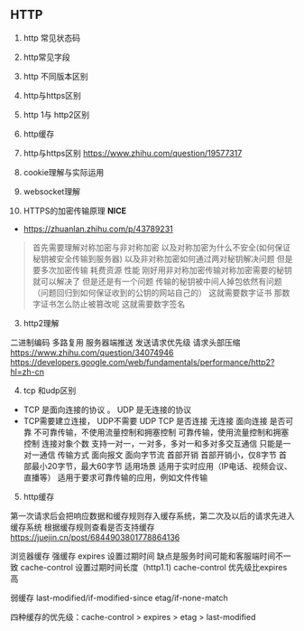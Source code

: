 ## HTTP
1. http 常见状态码
2.  http常见字段
3.  http 不同版本区别
4. http与https区别
5. http 1与 http2区别
6. http缓存
7. http与https区别
https://www.zhihu.com/question/19577317
8. cookie理解与实际运用
9. websocket理解

2. HTTPS的加密传输原理 **NICE**

 - https://zhuanlan.zhihu.com/p/43789231

> 首先需要理解对称加密与非对称加密 
  以及对称加密为什么不安全(如何保证秘钥被安全传输到服务器)
  以及非对称加密如何通过两对秘钥解决问题  但是要多次加密传输 耗费资源 性能
  刚好用非对称加密传输对称加密需要的秘钥就可以解决了  但是还是有一个问题 传输的秘钥被中间人掉包依然有问题（问题回归到如何保证收到的公钥的网站自己的）
  这就需要数字证书 那数字证书怎么防止被篡改呢  这就需要数字签名

3. http2理解

  二进制编码 多路复用 服务器端推送 发送请求优先级 请求头部压缩
  https://www.zhihu.com/question/34074946
  https://developers.google.com/web/fundamentals/performance/http2?hl=zh-cn

4. tcp 和udp区别
- TCP 是面向连接的协议 。 UDP 是无连接的协议
- TCP需要建立连接， UDP不需要
	         UDP	               TCP
是否连接	无连接	面向连接
是否可靠	不可靠传输，不使用流量控制和拥塞控制	可靠传输，使用流量控制和拥塞控制
连接对象个数	支持一对一，一对多，多对一和多对多交互通信	只能是一对一通信
传输方式	面向报文	面向字节流
首部开销	首部开销小，仅8字节	首部最小20字节，最大60字节
适用场景	适用于实时应用（IP电话、视频会议、直播等）	适用于要求可靠传输的应用，例如文件传输

5. http缓存

第一次请求后会把响应数据和缓存规则存入缓存系统，第二次及以后的请求先进入缓存系统 根据缓存规则查看是否支持缓存 
https://juejin.cn/post/6844903801778864136

浏览器缓存
强缓存
expires 设置过期时间 缺点是服务时间可能和客服端时间不一致
cache-control 设置过期时间长度（http1.1) cache-control 优先级比expires高

弱缓存
last-modified/if-modified-since 
etag/if-none-match

四种缓存的优先级：cache-control > expires > etag > last-modified
